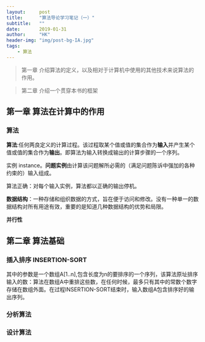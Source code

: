 ```yaml
---
layout:     post
title:      "算法导论学习笔记（一）"
subtitle:   ""
date:       2019-01-31
author:     "HK"
header-img: "img/post-bg-IA.jpg"
tags:
    - 算法
---
```


> 第一章 介绍算法的定义，以及相对于计算机中使用的其他技术来说算法的作用。

> 第二章 介绍一个贯穿本书的框架 

## 第一章 算法在计算中的作用

### 算法

**算法**:任何两良定义的计算过程。该过程取某个值或值的集合作为**输入**并产生某个值或值的集合作为**输出**。即算法为输入转换成输出的计算步骤的一个序列。

实例 instance。**问题实例**由计算该问题解所必需的（满足问题陈诉中强加的各种约束的）输入组成。

算法正确：对每个输入实例，算法都以正确的输出停机。

**数据结构**：一种存储和组织数据的方式，旨在便于访问和修改。没有一种单一的数据结构对所有用途有效，重要的是知道几种数据结构的优势和局限。

**并行性**

## 第二章 算法基础

### 插入排序 INSERTION-SORT

其中的参数是一个数组A[1..n],包含长度为n的要排序的一个序列，该算法原址排序输入的数：算法在数组A中重排这些数，在任何时候，最多只有其中的常数个数字存储在数组外面。在过程INSERTION-SORT结束时，输入数组A包含排序好的输出序列。

### 分析算法

### 设计算法
